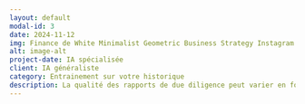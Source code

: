 ```yaml
---
layout: default
modal-id: 3
date: 2024-11-12
img: Finance de White Minimalist Geometric Business Strategy Instagram Post.png
alt: image-alt
project-date: IA spécialisée
client: IA généraliste
category: Entrainement sur votre historique
description: La qualité des rapports de due diligence peut varier en fonction des autres modèles d'IA, de la conversation, et de l'expertise en prompt de l'analyste, ce qui peut nuire à la cohérence des rapports et à leur comparabilité. Extraire des insights pertinents à partir de grandes quantités de données financières ou de documents sectoriels peut être complexe et entraîner des interprétations incomplètes.<br>Notre IA est configurée pour identifier les points clés dans les données fournies et les interpréter dans un contexte pertinent, facilitant ainsi la création de résumés financiers et sectoriels plus clairs et plus exploitables. En créant des rapports basés sur un modèle pré-entrainé spécialisé, la solution garantit une qualité constante, avec une couverture systématique des sections importantes, quel que soit votre compétence en prompt engineering.
---
```

